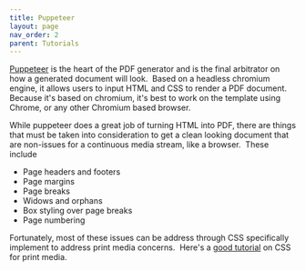```yaml
---
title: Puppeteer
layout: page
nav_order: 2
parent: Tutorials
---
```


[Puppeteer](https://pptr.dev/) is the heart of the PDF generator and is the final arbitrator on how a generated document will look.  Based on a headless chromium engine, it allows users to input HTML and CSS to render a PDF document.  Because it's based on chromium, it's best to work on the template using Chrome, or any other Chromium based browser.

While puppeteer does a great job of turning HTML into PDF, there are things that must be taken into consideration to get a clean looking document that are non-issues for a continuous media stream, like a browser.  These include

- Page headers and footers
- Page margins
- Page breaks
- Widows and orphans
- Box styling over page breaks
- Page numbering

Fortunately, most of these issues can be address through CSS specifically implement to address print media concerns.  Here's a [good tutorial](https://www.smashingmagazine.com/2018/05/print-stylesheets-in-2018/) on CSS for print media.

